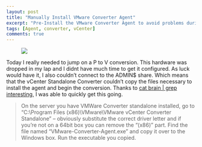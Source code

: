 ```yaml
---
layout: post
title: "Manually Install VMware Converter Agent"
excerpt: "Pre-Install the VMware Converter Agent to avoid problems during P to V conversions."
tags: [Agent, converter, vCenter]
comments: true
---
```


<figure>
	<img src="http://i1.wp.com/lantechca.files.wordpress.com/2013/03/image20.png">
</figure>

Today I really needed to jump on a P to V conversion. This hardware was dropped in my lap and I didnt have much time to get it configured. As luck would have it, I also couldn’t connect to the ADMIN$ share. Which means that the vCenter Standalone Converter couldn’t copy the files necessary to install the agent and begin the conversion. Thanks to [cat brain | grep interesting](http://www.userdel.com/post/3345504444/manually-install-vmware-converter-agent-for-windows), I was able to quickly get this going.

> On the server you have VMWare Converter standalone installed, go to “C:\Program Files (x86)\VMware\VMware vCenter Converter Standalone” – obviously substitute the correct driver letter and if you’re not on a 64bit box you can remove the “(x86)” part.
Find the file named “VMware-Converter-Agent.exe” and copy it over to the Windows box.
Run the executable you copied.
